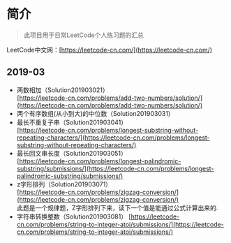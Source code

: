 # 简介
> 此项目用于日常LeetCode个人练习题的汇总

LeetCode中文网：[https://leetcode-cn.com/](https://leetcode-cn.com/)

## 2019-03
- 两数相加（Solution201903021）  
[https://leetcode-cn.com/problems/add-two-numbers/solution/](https://leetcode-cn.com/problems/add-two-numbers/solution/)
- 两个有序数组(从小到大)的中位数（Solution201903031）  
- 最长不重复子串（Solution201903041）  
[https://leetcode-cn.com/problems/longest-substring-without-repeating-characters/](https://leetcode-cn.com/problems/longest-substring-without-repeating-characters/)
- 最长回文串长度（Solution201903051）  
[https://leetcode-cn.com/problems/longest-palindromic-substring/submissions/](https://leetcode-cn.com/problems/longest-palindromic-substring/submissions/)
- z字形排列（Solution201903071）  
[https://leetcode-cn.com/problems/zigzag-conversion/](https://leetcode-cn.com/problems/zigzag-conversion/)  
此题是一个规律题，Z字形排列下来，读下一个值是能通过公式计算出来的.
- 字符串转换整数（Solution201903081）
[https://leetcode-cn.com/problems/string-to-integer-atoi/submissions/](https://leetcode-cn.com/problems/string-to-integer-atoi/submissions/)  

